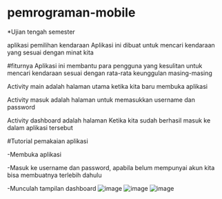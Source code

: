 # pemrograman-mobile
*Ujian tengah semester

aplikasi pemilihan kendaraan 
Aplikasi ini dibuat untuk mencari kendaraan yang sesuai dengan minat kita 

#fiturnya 
Aplikasi ini membantu para pengguna yang kesulitan untuk mencari kendaraan sesuai dengan rata-rata keunggulan masing-masing 

Activity main adalah halaman utama ketika kita baru membuka aplikasi

Activity masuk adalah halaman untuk memasukkan username dan password

Activity dashboard adalah halaman Ketika kita sudah berhasil masuk ke dalam aplikasi tersebut 

#Tutorial pemakaian aplikasi 

-Membuka aplikasi 

-Masuk ke username dan password, apabila belum mempunyai akun kita bisa membuatnya terlebih dahulu 

-Munculah tampilan dashboard
![image](https://github.com/ayubj/pemrograman-mobile/assets/121694556/f0e4ea94-4ff9-4a00-926c-2b1343257e3e)
![image](https://github.com/ayubj/pemrograman-mobile/assets/121694556/d06a337c-8e21-4e39-a819-754c0fad06db)
![image](https://github.com/ayubj/pemrograman-mobile/assets/121694556/4804ec4a-f5f0-4b75-a783-e97545b53981)
